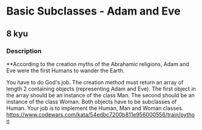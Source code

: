 # Basic Subclasses - Adam and Eve
## 8 kyu
### Description
**According to the creation myths of the Abrahamic religions, Adam and Eve were the first Humans to wander the Earth.

You have to do God's job. The creation method must return an array of length 2 containing objects (representing Adam and Eve). The first object in the array should be an instance of the class Man. The second should be an instance of the class Woman. Both objects have to be subclasses of Human. Your job is to implement the Human, Man and Woman classes.
https://www.codewars.com/kata/54edbc7200b811e956000556/train/python